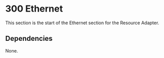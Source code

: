 300 Ethernet
=========================

This section is the start of the Ethernet section for the Resource Adapter.  


Dependencies
----------

None.


